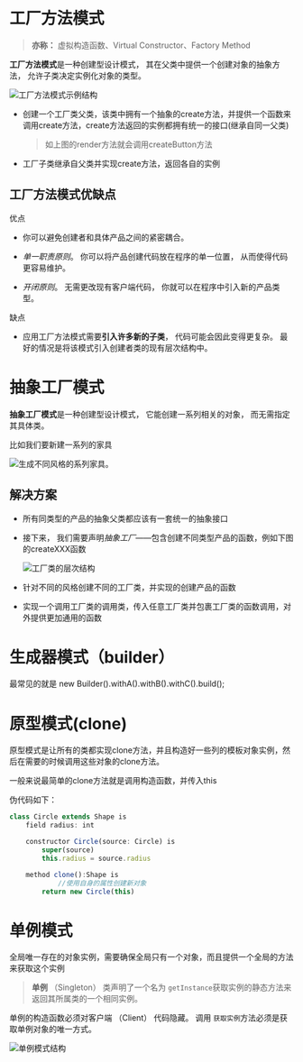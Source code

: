 # 工厂方法模式

> **亦称：** 虚拟构造函数、Virtual Constructor、Factory Method

**工厂方法模式**是一种创建型设计模式， 其在父类中提供一个创建对象的抽象方法， 允许子类决定实例化对象的类型。

![工厂方法模式示例结构](https://refactoringguru.cn/images/patterns/diagrams/factory-method/example.png)

- 创建一个工厂类父类，该类中拥有一个抽象的create方法，并提供一个函数来调用create方法，create方法返回的实例都拥有统一的接口(继承自同一父类)

  > 如上图的render方法就会调用createButton方法

- 工厂子类继承自父类并实现create方法，返回各自的实例

##  工厂方法模式优缺点

优点

-  你可以避免创建者和具体产品之间的紧密耦合。

-  *单一职责原则*。 你可以将产品创建代码放在程序的单一位置， 从而使得代码更容易维护。

-  *开闭原则*。 无需更改现有客户端代码， 你就可以在程序中引入新的产品类型。

缺点

-  应用工厂方法模式需要**引入许多新的子类**， 代码可能会因此变得更复杂。 最好的情况是将该模式引入创建者类的现有层次结构中。

# 抽象工厂模式

**抽象工厂模式**是一种创建型设计模式， 它能创建一系列相关的对象， 而无需指定其具体类。

比如我们要新建一系列的家具

![生成不同风格的系列家具。](https://refactoringguru.cn/images/patterns/diagrams/abstract-factory/problem-zh.png)

## 解决方案

- 所有同类型的产品的抽象父类都应该有一套统一的抽象接口

- 接下来， 我们需要声明*抽象工厂*——包含创建不同类型产品的函数，例如下图的createXXX函数

  ![工厂类的层次结构](https://refactoringguru.cn/images/patterns/diagrams/abstract-factory/solution2.png)

- 针对不同的风格创建不同的工厂类，并实现的创建产品的函数

- 实现一个调用工厂类的调用类，传入任意工厂类并包裹工厂类的函数调用，对外提供更加通用的函数

# 生成器模式（builder）

最常见的就是 new Builder().withA().withB().withC().build();

# 原型模式(clone)

原型模式是让所有的类都实现clone方法，并且构造好一些列的模板对象实例，然后在需要的时候调用这些对象的clone方法。

一般来说最简单的clone方法就是调用构造函数，并传入this

伪代码如下：

```js
class Circle extends Shape is
    field radius: int

    constructor Circle(source: Circle) is
        super(source)
        this.radius = source.radius

    method clone():Shape is
    		//使用自身的属性创建新对象
        return new Circle(this)
```

# 单例模式

全局唯一存在的对象实例，需要确保全局只有一个对象，而且提供一个全局的方法来获取这个实例

>  **单例** （Singleton） 类声明了一个名为 `get­Instance`获取实例的静态方法来返回其所属类的一个相同实例。

   单例的构造函数必须对客户端 （Client） 代码隐藏。 调用 `获取实例`方法必须是获取单例对象的唯一方式。

![单例模式结构](https://refactoringguru.cn/images/patterns/diagrams/singleton/structure-zh.png)









